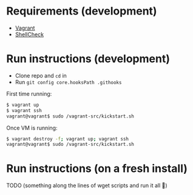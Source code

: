 # Requirements (development)

- [Vagrant](https://www.vagrantup.com/)
- [ShellCheck](https://www.shellcheck.net/)

# Run instructions (development)

- Clone repo and `cd` in
- Run `git config core.hooksPath .githooks`

First time running:

```bash
$ vagrant up
$ vagrant ssh
vagrant@vagrant$ sudo /vagrant-src/kickstart.sh
```

Once VM is running:

```bash
$ vagrant destroy -f; vagrant up; vagrant ssh
vagrant@vagrant$ sudo /vagrant-src/kickstart.sh
```

# Run instructions (on a fresh install)

TODO (something along the lines of wget scripts and run it all :shrug:)

